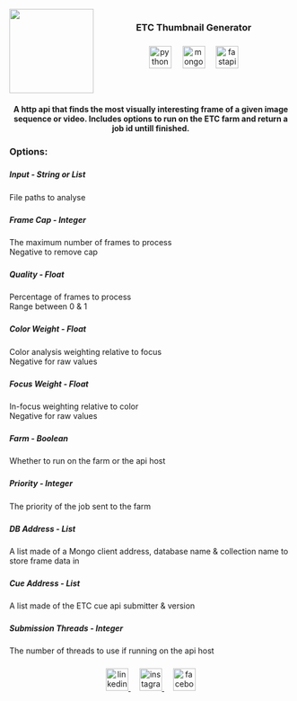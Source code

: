 <br clear="both">

<img align="left" height="150" src="https://media.licdn.com/dms/image/v2/D4E0BAQEzgNDKRP9w_w/company-logo_200_200/company-logo_200_200/0/1688462390148/electric_theatre_collective_logo?e=1737590400&v=beta&t=zcLr4eBW8HU2bAzNdbYYF_5UkIuRn7mQn-BiLafSQrw"  />

###


<h3 align="center">ETC Thumbnail Generator</h3>

###

<div align="center">
  <img src="https://img.shields.io/badge/Python-3776AB?logo=python&logoColor=white&style=for-the-badge" height="40" alt="python logo"  />
  <img width="12" />
  <img src="https://img.shields.io/badge/MongoDB-47A248?logo=mongodb&logoColor=white&style=for-the-badge" height="40" alt="mongodb logo"  />
  <img width="12" />
  <img src="https://img.shields.io/badge/FastAPI-009688?logo=fastapi&logoColor=white&style=for-the-badge" height="40" alt="fastapi logo"  />
</div>

###
<br clear="both">


<h4 align="center">A http api that finds the most visually interesting frame of a given image sequence or video. Includes options to run on the ETC farm and return a job id untill finished.</h4>

###

<h3 align="left">Options:</h3>

###

<h5 align="left">Input - String or List</h5>
<p align="left">File paths to analyse</p>

###

<h5 align="left">Frame Cap - Integer</h5>
<p align="left">The maximum number of frames to process<br>Negative to remove cap</p>

###

<h5 align="left">Quality - Float</h5>
<p align="left">Percentage of frames to process<br>Range between 0 & 1</p>

###

<h5 align="left">Color Weight - Float</h5>
<p align="left">Color analysis weighting relative to focus<br>Negative for raw values</p>

###

<h5 align="left">Focus Weight - Float</h5>
<p align="left">In-focus weighting relative to color<br>Negative for raw values</p>

###

<h5 align="left">Farm - Boolean</h5>
<p align="left">Whether to run on the farm or the api host</p>

###

<h5 align="left">Priority - Integer</h5>
<p align="left">The priority of the job sent to the farm</p>

###

<h5 align="left">DB Address - List</h5>
<p align="left">A list made of a Mongo client address, database name & collection name to store frame data in</p>

###

<h5 align="left">Cue Address - List</h5>
<p align="left">A list made of the ETC cue api submitter & version</p>

###

<h5 align="left">Submission Threads - Integer</h5>
<p align="left">The number of threads to use if running on the api host</p>

###

<div align="center">
  <a href="https://www.linkedin.com/company/electric-theatre-collective" target="_blank">
    <img src="https://img.shields.io/static/v1?message=LinkedIn&logo=linkedin&label=&color=0077B5&logoColor=white&labelColor=&style=for-the-badge" height="40" alt="linkedin logo"  />
  </a>
  <img width="12" />
  <a href="https://www.instagram.com/electric_theatre_collective/" target="_blank">
    <img src="https://img.shields.io/static/v1?message=Instagram&logo=instagram&label=&color=E4405F&logoColor=white&labelColor=&style=for-the-badge" height="40" alt="instagram logo"  />
  </a>
  <img width="12" />
  <a href="https://www.facebook.com/ETCVFX/" target="_blank">
    <img src="https://img.shields.io/static/v1?message=Facebook&logo=facebook&label=&color=1877F2&logoColor=white&labelColor=&style=for-the-badge" height="40" alt="facebook logo"  />
  </a>
</div>

###
